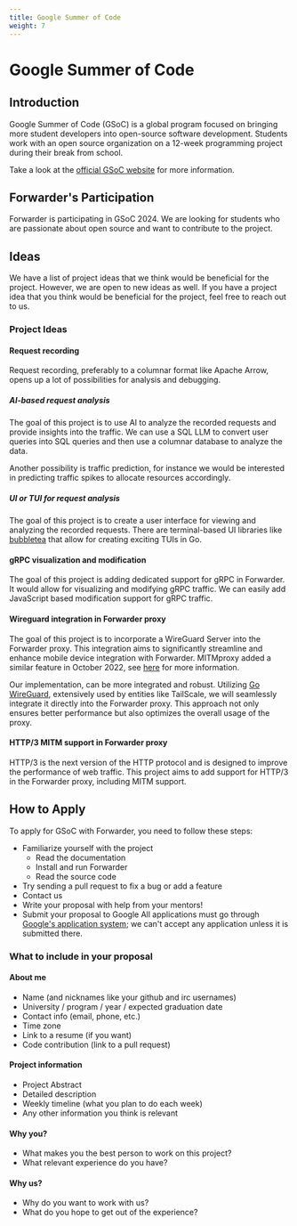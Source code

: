 ```yaml
---
title: Google Summer of Code
weight: 7
---
```


# Google Summer of Code

## Introduction

Google Summer of Code (GSoC) is a global program focused on bringing more student developers into open-source software development.
Students work with an open source organization on a 12-week programming project during their break from school.

Take a look at the [official GSoC website](https://summerofcode.withgoogle.com/) for more information.

## Forwarder's Participation

Forwarder is participating in GSoC 2024.
We are looking for students who are passionate about open source and want to contribute to the project.

## Ideas

We have a list of project ideas that we think would be beneficial for the project.
However, we are open to new ideas as well.
If you have a project idea that you think would be beneficial for the project, feel free to reach out to us.

### Project Ideas

#### Request recording

Request recording, preferably to a columnar format like Apache Arrow, opens up a lot of possibilities for analysis and debugging.

##### AI-based request analysis

The goal of this project is to use AI to analyze the recorded requests and provide insights into the traffic.
We can use a SQL LLM to convert user queries into SQL queries and then use a columnar database to analyze the data.

Another possibility is traffic prediction, for instance we would be interested in predicting traffic spikes to allocate resources accordingly.

##### UI or TUI for request analysis

The goal of this project is to create a user interface for viewing and analyzing the recorded requests.
There are terminal-based UI libraries like [bubbletea](https://github.com/charmbracelet/bubbletea) that allow for creating exciting TUIs in Go.

#### gRPC visualization and modification

The goal of this project is adding dedicated support for gRPC in Forwarder.
It would allow for visualizing and modifying gRPC traffic.
We can easily add JavaScript based modification support for gRPC traffic.  

#### Wireguard integration in Forwarder proxy

The goal of this project is to incorporate a WireGuard Server into the Forwarder proxy.
This integration aims to significantly streamline and enhance mobile device integration with Forwarder.
MITMproxy added a similar feature in October 2022, see [here](https://mitmproxy.org/posts/wireguard-mode/) for more information.

Our implementation, can be more integrated and robust. 
Utilizing [Go WireGuard](https://github.com/WireGuard/wireguard-go), extensively used by entities like TailScale, we will seamlessly integrate it directly into the Forwarder proxy. This approach not only ensures better performance but also optimizes the overall usage of the proxy.

#### HTTP/3 MITM support in Forwarder proxy

HTTP/3 is the next version of the HTTP protocol and is designed to improve the performance of web traffic.
This project aims to add support for HTTP/3 in the Forwarder proxy, including MITM support.

## How to Apply

To apply for GSoC with Forwarder, you need to follow these steps:

* Familiarize yourself with the project
  * Read the documentation
  * Install and run Forwarder
  * Read the source code
* Try sending a pull request to fix a bug or add a feature
* Contact us
* Write your proposal with help from your mentors!
* Submit your proposal to Google
  All applications must go through [Google's application system](https://summerofcode.withgoogle.com/); we can't accept any application unless it is submitted there.

### What to include in your proposal

#### About me

* Name (and nicknames like your github and irc usernames)
* University / program / year / expected graduation date
* Contact info (email, phone, etc.)
* Time zone
* Link to a resume (if you want)
* Code contribution (link to a pull request)

#### Project information

* Project Abstract
* Detailed description
* Weekly timeline (what you plan to do each week)
* Any other information you think is relevant

#### Why you?

* What makes you the best person to work on this project?
* What relevant experience do you have?

#### Why us?

* Why do you want to work with us?
* What do you hope to get out of the experience?
